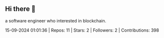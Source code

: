 ## Hi there 👋
a software engineer who interested in blockchain.
<!--START_SECTION:github_stats-->
15-09-2024 01:01:36 | Repos: 11 | Stars: 2 | Followers: 2 | Contributions: 398
<!--END_SECTION:github_stats-->
